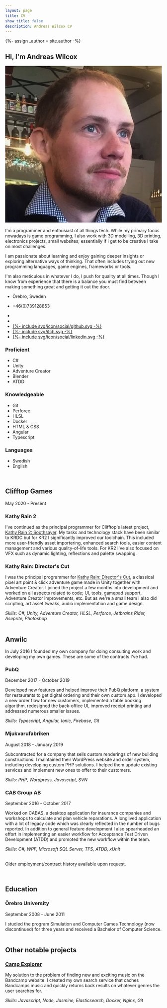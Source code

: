 ```yaml
---
layout: page
title: CV
show_title: false
description: Andreas Wilcox CV
---
```

{%- assign _author = site.author -%}

## Hi, I'm Andreas Wilcox
<div class="split">
  <div class="intro_text">
    <div class="photo_text">
      <img src="/images/cv/me.jpg">
      <p>I'm a programmer and enthusiast of all things tech. While my primary focus nowadays is game programming, I also work with 3D modelling, 3D printing, electronics projects, small websites; essentially if I get to be creative I take on most challenges.</p>
    </div>
    <p>I am passionate about learning and enjoy gaining deeper insights or exploring alternative ways of thinking. That often includes trying out new programming languages, game engines, frameworks or tools.</p>
    <p>I'm also meticulous in whatever I do, I push for quality at all times. Though I know from experience that there is a balance you must find between making something great and getting it out the door.</p>
    <div class="author-links">
      <ul class="menu menu--nowrap menu--inline contacts">
        <li class="author_link">
          <a class="button button--circle mail-button" itemprop="sameAs" href="https://www.google.com/maps/place/%C3%96rebro" target="_blank">
            <i class="fas fa-map-marker"></i>
          </a>
          <p>Örebro, Sweden</p>
        </li>
        <li class="author_link">
          <a class="button button--circle mail-button" itemprop="sameAs" href="tel:+46739128853" target="_blank">
            <i class="fas fa-phone"></i>
          </a>
          <p>+46(0)739128853</p>
        </li>
      </ul>
    </div>
    <div class="author-links">
      <ul class="menu menu--nowrap menu--inline links">
        <li class="author_link">
          <a class="button button--circle mail-button" itemprop="sameAs" href="https://anwilc.com" target="_blank">
            <i class="fas fa-globe"></i>
          </a>
        </li>
        <li class="author_link">
          <a class="button button--circle mail-button" itemprop="email" href="mailto:{{ _author.email }}" target="_blank">
            <i class="fas fa-envelope"></i>
          </a>
        </li>
        <li class="author_link">
          <a class="button button--circle mail-button" itemprop="sameAs" href="https://github.com/{{ _author.github }}" target="_blank">
            <div class="icon">{%- include svg/icon/social/github.svg -%}</div>
          </a>
        </li>
        <li class="author_link">
          <a class="button button--circle mail-button" itemprop="sameAs" href="https://{{ _author.itch }}.itch.io" target="_blank">
            <div class="icon">{%- include svg/itch.svg -%}</div>
          </a>
        </li>
        <li class="author_link">
          <a class="button button--circle mail-button" itemprop="sameAs" href="https://www.linkedin.com/in/{{ _author.linkedin }}" target="_blank">
            <div class="icon">{%- include svg/icon/social/linkedin.svg -%}</div>
          </a>
        </li>
        <!--<li class="author_link">
          <a class="button button--circle twitter-button" itemprop="sameAs" href="https://twitter.com/{{ _author.twitter }}" target="_blank">
            <div class="icon">{%- include svg/icon/social/twitter.svg -%}</div>
          </a>
        </li>-->
      </ul>
    </div>
  </div>
  <div class="skills">
    <div>
      <h3>Proficient</h3>
      <ul>
          <li>C#</li>
          <li>Unity</li>
          <li>Adventure Creator</li>
          <li>Blender</li>
          <li>ATDD</li>
      </ul>
    </div>
    <div>
      <h3>Knowledgeable</h3>
      <ul>
          <li>Git</li>
          <li>Perforce</li>
          <li>HLSL</li>
          <li>Docker</li>
          <li>HTML & CSS</li>
          <li>Angular</li>
          <li>Typescript</li>
      </ul>
    </div>
    <div>
      <h3>Languages</h3>
      <ul>
          <li>Swedish</li>
          <li>English</li>
      </ul>
    </div>
  </div>
</div>
<br />

## Clifftop Games
May 2020 - Present
<br />

### Kathy Rain 2
I've continued as the principal programmer for Clifftop's latest project, [Kathy Rain 2: Soothsayer](https://store.steampowered.com/app/1466390/Kathy_Rain_2_Soothsayer/). My tasks and technology stack have been similar to KRDC but for KR2 I significantly improved our toolchain. This included more user-friendly asset importering, enhanced search tools, easier content management and various quality-of-life tools. For KR2 I've also focused on VFX such as dynamic lighting, reflections and palette swapping.
<br />

### Kathy Rain: Director's Cut
I was the principal programmer for [Kathy Rain: Director's Cut](https://store.steampowered.com/app/1395030/Kathy_Rain_Directors_Cut/), a classical pixel art point & click adventure game made in Unity together with Adventure Creator. I joined the project a few months into development and worked on all aspects related to code; UI, tools, gamepad support, Adventure Creator improvements, etc. But as we're a small team I also did scripting, art asset tweaks, audio implementation and game design.

*Skills: C#, Unity, Adventure Creator, HLSL, Perforce, Jetbrains Rider, Aseprite, Photoshop*
<br />
<br />

## Anwilc
In July 2016 I founded my own company for doing consulting work and developing my own games. These are some of the contracts I've had.
<br />

### PubQ
December 2017 - October 2019

Developed new features and helped improve their PubQ platform, a system for restaurants to get digital ordering and their own custom app. I developed a new order flow for new customers, implemented a table booking algorithm, redesigned the back-office UI, improved receipt printing and addressed numerous smaller issues.

*Skills: Typescript, Angular, Ionic, Firebase, Git*
<br />

### Mjukvarufabriken
August 2018 - January 2019

Subcontracted for a company that sells custom renderings of new building constructions. I maintained their WordPress website and order system, including developing custom PHP solutions. I helped them update existing services and implement new ones to offer to their customers.

*Skills: PHP, Wordpress, Javascript, SVN*
<br />

### CAB Group AB
September 2016 - October 2017

Worked on CABAS, a desktop application for insurance companies and workshops to calculate and plan vehicle reparations. A longlived application with a lot of legacy code which was clearly reflected in the number of bugs reported. In addition to general feature development I also spearheaded an effort in implementing an easier workflow for Acceptance Test Driven Development (ATDD) and promoted the new workflow within the team.

*Skills: C#, WPF, Microsoft SQL Server, TFS, ATDD, xUnit*
<br />
<br />

Older employment/contract history available upon request.

<br />

## Education
### Örebro University
September 2008 - June 2011

I studied the program Simulation and Computer Games Technology (now discontinued) for three years and received a Bachelor of Computer Science.
<br />
<br />

## Other notable projects
### [Camp Explorer](http://campexplorer.io)
My solution to the problem of finding new and exciting music on the Bandcamp website. I created my own search service that caches Bandcamps music and quickly returns back results on whatever genres the user searches for.

*Skills: Javascript, Node, Jasmine, Elasticsearch, Docker, Nginx, Git*